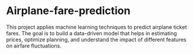 # Airplane-fare-prediction
This project applies machine learning techniques to predict airplane ticket fares. The goal is to build a data-driven model that helps in estimating prices, optimize planning, and understand the impact of different features on airfare fluctuations.

